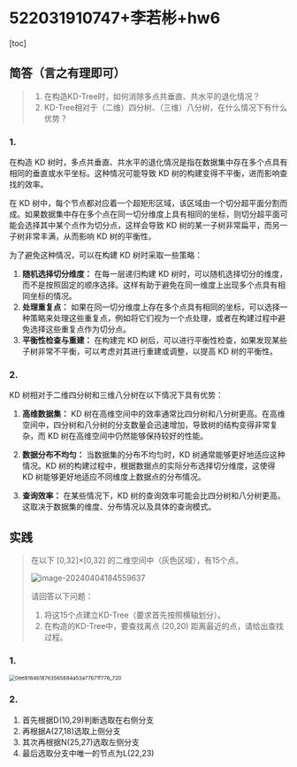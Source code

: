 # 522031910747+李若彬+hw6

[toc]

## 简答（言之有理即可）

>1. 在构造KD-Tree时，如何消除多点共垂直、共水平的退化情况？
>2. KD-Tree相对于（二维）四分树、（三维）八分树，在什么情况下有什么优势？

### 1.

在构造 KD 树时，多点共垂直、共水平的退化情况是指在数据集中存在多个点具有相同的垂直或水平坐标。这种情况可能导致 KD 树的构建变得不平衡，进而影响查找的效率。

在 KD 树中，每个节点都对应着一个超矩形区域，该区域由一个切分超平面分割而成。如果数据集中存在多个点在同一切分维度上具有相同的坐标，则切分超平面可能会选择其中某个点作为切分点，这样会导致 KD 树的某一子树非常扁平，而另一子树非常丰满，从而影响 KD 树的平衡性。

为了避免这种情况，可以在构建 KD 树时采取一些策略：

1. **随机选择切分维度：** 在每一层递归构建 KD 树时，可以随机选择切分的维度，而不是按照固定的顺序选择。这样有助于避免在同一维度上出现多个点具有相同坐标的情况。
2. **处理重复点：** 如果在同一切分维度上存在多个点具有相同的坐标，可以选择一种策略来处理这些重复点，例如将它们视为一个点处理，或者在构建过程中避免选择这些重复点作为切分点。
3. **平衡性检查与重建：** 在构建完 KD 树后，可以进行平衡性检查，如果发现某些子树非常不平衡，可以考虑对其进行重建或调整，以提高 KD 树的平衡性。

### 2.

KD 树相对于二维四分树和三维八分树在以下情况下具有优势：

1. **高维数据集：** KD 树在高维空间中的效率通常比四分树和八分树更高。在高维空间中，四分树和八分树的分支数量会迅速增加，导致树的结构变得非常复杂，而 KD 树在高维空间中仍然能够保持较好的性能。

2. **数据分布不均匀：** 当数据集的分布不均匀时，KD 树通常能够更好地适应这种情况。KD 树的构建过程中，根据数据点的实际分布选择切分维度，这使得 KD 树能够更好地适应不同维度上数据点的分布情况。

3. **查询效率：** 在某些情况下，KD 树的查询效率可能会比四分树和八分树更高。这取决于数据集的维度、分布情况以及具体的查询模式。

## 实践

>在以下 [0,32]×[0,32] 的二维空间中（灰色区域），有15个点。
>
>![image-20240404184559637](C:\Users\Lenovo\AppData\Roaming\Typora\typora-user-images\image-20240404184559637.png)
>
>请回答以下问题：
>
>1. 将这15个点建立KD-Tree（要求首先按照横轴划分）。
>2. 在构造的KD-Tree中，要查找离点 (20,20) 距离最近的点，请给出查找过程。

### 1.

<img src="D:\onedrive_edu\OneDrive - sjtu.edu.cn\文档\Tencent Files\237422698\nt_qq\nt_data\Pic\2024-04\Thumb\0ee8164b187e3565884a53a77b71f776_720.png" alt="0ee8164b187e3565884a53a77b71f776_720" style="zoom: 67%;" />

### 2.

1. 首先根据D(10,29)判断选取在右侧分支
2. 再根据A(27,18)选取上侧分支
3. 其次再根据N(25,27)选取左侧分支
4. 最后选取分支中唯一的节点为L(22,23)